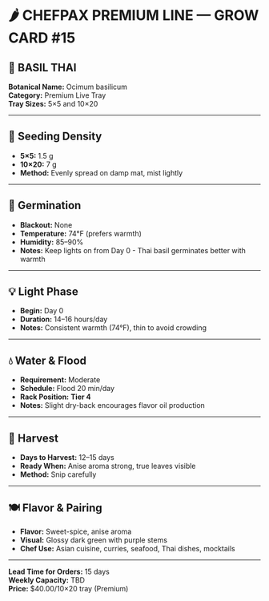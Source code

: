 # 🌶️ CHEFPAX PREMIUM LINE — GROW CARD #15
## 🌿 BASIL THAI

**Botanical Name:** Ocimum basilicum  
**Category:** Premium Live Tray  
**Tray Sizes:** 5×5 and 10×20

---

## 🌱 Seeding Density

- **5×5:** 1.5 g
- **10×20:** 7 g
- **Method:** Evenly spread on damp mat, mist lightly

---

## 🌱 Germination

- **Blackout:** None
- **Temperature:** 74°F (prefers warmth)
- **Humidity:** 85–90%
- **Notes:** Keep lights on from Day 0 - Thai basil germinates better with warmth

---

## 💡 Light Phase

- **Begin:** Day 0
- **Duration:** 14–16 hours/day
- **Notes:** Consistent warmth (74°F), thin to avoid crowding

---

## 💧 Water & Flood

- **Requirement:** Moderate
- **Schedule:** Flood 20 min/day
- **Rack Position:** **Tier 4**
- **Notes:** Slight dry-back encourages flavor oil production

---

## 🌿 Harvest

- **Days to Harvest:** 12–15 days
- **Ready When:** Anise aroma strong, true leaves visible
- **Method:** Snip carefully

---

## 🍽️ Flavor & Pairing

- **Flavor:** Sweet-spice, anise aroma
- **Visual:** Glossy dark green with purple stems
- **Chef Use:** Asian cuisine, curries, seafood, Thai dishes, mocktails

---

**Lead Time for Orders:** 15 days  
**Weekly Capacity:** TBD  
**Price:** $40.00/10×20 tray (Premium)

